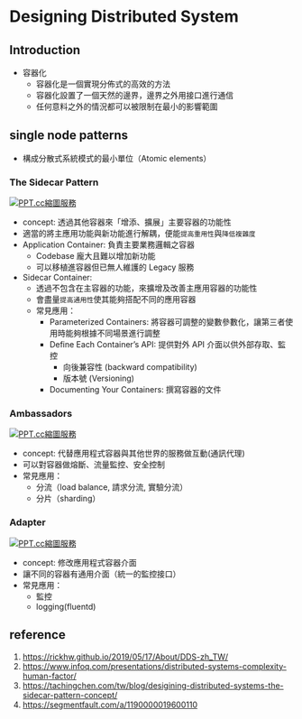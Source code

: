 # Designing Distributed System

## Introduction 
- 容器化 
  - 容器化是一個實現分佈式的高效的方法
  - 容器化設置了一個天然的邊界，邊界之外用接口進行通信
  - 任何意料之外的情況都可以被限制在最小的影響範圍


## single node patterns
- 構成分散式系統模式的最小單位（Atomic elements）

### The Sidecar Pattern

<a href="https://ppt.cc/flBFEx"><img src="https://ppt.cc/flBFEx@.png" border="0" alt="PPT.cc縮圖服務" title="PPT.cc縮圖服務"></a>

- concept: 透過其他容器來「增添、擴展」主要容器的功能性
- 適當的將主應用功能與新功能進行解耦，便能`提高重用性`與`降低複雜度`
- Application Container: 負責主要業務邏輯之容器
  - Codebase 龐大且難以增加新功能
  - 可以移植進容器但已無人維護的 Legacy 服務
- Sidecar Container: 
  - 透過不包含在主容器的功能，來擴增及改善主應用容器的功能性
  - 會盡量`提高通用性`使其能夠搭配不同的應用容器
  - 常見應用：
    - Parameterized Containers: 將容器可調整的變數參數化，讓第三者使用時能夠根據不同場景進行調整
    - Define Each Container’s API: 提供對外 API 介面以供外部存取、監控
      - 向後兼容性 (backward compatibility)
      - 版本號 (Versioning)
    - Documenting Your Containers: 撰寫容器的文件

### Ambassadors

<a href="https://ppt.cc/fTse8x"><img src="https://ppt.cc/fTse8x@.png" border="0" alt="PPT.cc縮圖服務" title="PPT.cc縮圖服務"></a>

- concept: 代替應用程式容器與其他世界的服務做互動(通訊代理)
- 可以對容器做熔斷、流量監控、安全控制
- 常見應用：
  - 分流（load balance, 請求分流, 實驗分流）
  - 分片（sharding）

### Adapter

<a href="https://ppt.cc/fSLnex"><img src="https://ppt.cc/fSLnex@.png" border="0" alt="PPT.cc縮圖服務" title="PPT.cc縮圖服務"></a>

- concept: 修改應用程式容器介面
- 讓不同的容器有通用介面（統一的監控接口）
- 常見應用：
  - 監控
  - logging(fluentd)



## reference
1. https://rickhw.github.io/2019/05/17/About/DDS-zh_TW/
2. https://www.infoq.com/presentations/distributed-systems-complexity-human-factor/
3. https://tachingchen.com/tw/blog/desigining-distributed-systems-the-sidecar-pattern-concept/
4. https://segmentfault.com/a/1190000019600110

